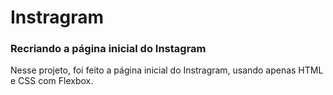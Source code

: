 # Instragram

### Recriando a página inicial do Instagram

Nesse projeto, foi feito a página inicial do Instragram, usando apenas HTML e CSS com Flexbox. 
